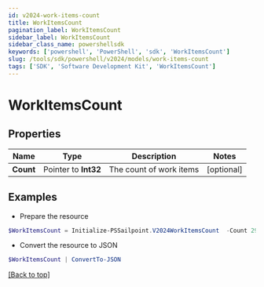 ```yaml
---
id: v2024-work-items-count
title: WorkItemsCount
pagination_label: WorkItemsCount
sidebar_label: WorkItemsCount
sidebar_class_name: powershellsdk
keywords: ['powershell', 'PowerShell', 'sdk', 'WorkItemsCount'] 
slug: /tools/sdk/powershell/v2024/models/work-items-count
tags: ['SDK', 'Software Development Kit', 'WorkItemsCount']
---
```



# WorkItemsCount

## Properties

Name | Type | Description | Notes
------------ | ------------- | ------------- | -------------
**Count** |  Pointer to **Int32** | The count of work items | [optional] 

## Examples

- Prepare the resource
```powershell
$WorkItemsCount = Initialize-PSSailpoint.V2024WorkItemsCount  -Count 29
```

- Convert the resource to JSON
```powershell
$WorkItemsCount | ConvertTo-JSON
```


[[Back to top]](#) 


